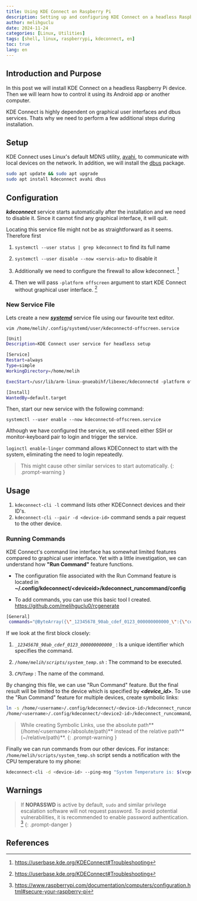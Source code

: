 ```yaml
---
title: Using KDE Connect on Raspberry Pi
description: Setting up and configuring KDE Connect on a headless Raspberry Pi
author: melihguclu
date: 2024-11-24 
categories: [Linux, Utilities]
tags: [shell, linux, raspberrypi, kdeconnect, en]
toc: true
lang: en
---
```


## Introduction and Purpose
In this post we will install KDE Connect on a headless Raspberry Pi device. Then we will learn how to control it using its Android app or another computer. 

KDE Connect is highly dependent on graphical user interfaces and dbus services. Thats why we need to perform a few additional steps during installation.


## Setup


KDE Connect uses Linux's default MDNS utility, [avahi](/posts/en/avahi), to communicate with local devices on the network. In addition, we will install the [dbus](/posts/en/dbus) package.

```bash
sudo apt update && sudo apt upgrade
sudo apt install kdeconnect avahi dbus
```
## Configuration

***kdeconnect*** service starts automatically after the installation and we need to disable it. Since it cannot find any graphical interface, it will quit.

Locating this service file might not be as straightforward as it seems. 
Therefore first

1. `systemctl --user status | grep kdeconnect`
to find its full name

2. `systemctl --user disable --now <servis-adı>`
to disable it

3. Additionally we need to configure the firewall to allow kdeconnect. [^ref1]

4. Then we will pass `-platform offscreen` argument to start KDE Connect without graphical user interface. [^ref1]

### New Service File
Lets create a new [***systemd***](/posts/en/systemd) service file using our favourite text editor.

`vim /home/melih/.config/systemd/user/kdeconnectd-offscreen.service`

```bash
[Unit]
Description=KDE Connect user service for headless setup

[Service]
Restart=always
Type=simple
WorkingDirectory=/home/melih

ExecStart=/usr/lib/arm-linux-gnueabihf/libexec/kdeconnectd -platform offscreen

[Install]
WantedBy=default.target
```
 
Then, start our new service with the following command:

`systemctl --user enable --now kdeconnectd-offscreen.service`

Although we have configured the service, we still need either SSH or monitor-keyboard pair to login and trigger the service. 

`loginctl enable-linger` command allows KDEConnect to start with the system, eliminating the need to login repeatedly.

> This might cause other similar services to start automatically.
{: .prompt-warning }

## Usage

1. `kdeconnect-cli -l` command lists other KDEConnect devices and their ID's.
2. `kdeconnect-cli --pair -d <device-id>` command sends a pair request to the other device.

### Running Commands

KDE Connect's command line interface has somewhat limited features compared to graphical user interface. Yet with a little investigation, we can understand how **"Run Command"** feature functions.

- The configuration file associated with the Run Command feature is located in **~/.config/kdeconnect/\<deviceid>/kdeconnect_runcommand/config**

- To add commands, you can use this basic tool I created.
<https://github.com/melihguclu0/rcgenerate>

```bash
[General]
 commands="@ByteArray({\"_12345678_90ab_cdef_0123_000000000000_\":{\"command\":\"/home/melih/scripts/system_temp.sh\",\"name\":\"CPUTemp\"},\"_12345678_90ab_cdef_0123_000000000001_\":{\"command\":\"/home/melih/scripts/temp.sh\",\"name\":\"temp\"},\"_e0067ef0_902b_447a_878c_000000000002_\":{\"command\":\"/home/melih/scripts/service_stat.sh\",\"name\":\"Query-Stats\"}})"
```

If we look at the first block closely:
1. *`_12345678_90ab_cdef_0123_000000000000_`*
: Is a unique identifier which specifies the command.

2. *`/home/melih/scripts/system_temp.sh`*
: The command to be executed.

3. *`CPUTemp`*
: The name of the command.

By changing this file, we can use "Run Command" feature. But the final result will be limited to the device which is specified by ***\<device_id>***. To use the "Run Command" feature for multiple devices, create symbolic links:

```bash
ln -s /home/<username>/.config/kdeconnect/<device-id>/kdeconnect_runcommand/config \
/home/<username>/.config/kdeconnect/<device2-id>/kdeconnect_runcommand/config
```

> While creating Symbolic Links, use the absolute path**(/home/\<username>/absolute/path)** instead of the relative path**(~/relative/path)**. 
{: .prompt-warning }

Finally we can run commands from our other devices. For instance: `/home/melih/scripts/system_temp.sh` script sends a notification with the CPU temperature to my phone:

```bash
kdeconnect-cli -d <device-id> --ping-msg "System Temperature is: $(vcgencmd measure_temp | cut -d'=' -f2)"
```

## Warnings

> If **NOPASSWD** is active by default, `sudo` and similar privilege escalation software will not request password. To avoid potential vulnerabilities, it is recommended to enable password authentication. [^ref2] 
{: .prompt-danger }

## References
[^ref1]: <https://userbase.kde.org/KDEConnect#Troubleshooting>
[^ref2]: <https://www.raspberrypi.com/documentation/computers/configuration.html#secure-your-raspberry-pi>
